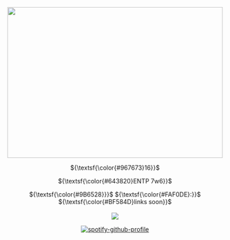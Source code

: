 <div align="center">
  <img width="500" height="350" src="https://64.media.tumblr.com/34a603fadbd01228a1abe880f702f89e/2d79bddf0a1c7792-3a/s540x810/1f53fd30b3cb80dab9f5a67fc7cd056eb695f29f.pnj">
</p>

${\textsf{\color{#967673}16}}$

${\textsf{\color{#643820}ENTP 7w6}}$

${\textsf{\color{#9B6528}}}$</a> ${\textsf{\color{#FAF0DE}∶}}$ ${\textsf{\color{#BF584D}links soon}}$
</a>
<br></br><img src="https://komarev.com/ghpvc/?username=foxiln&label=&color=9B6528&base=1168306&style=for-the-badge">

[![spotify-github-profile](https://spotify-github-profile.kittinanx.com/api/view?uid=18c91d6d8n0hj00cjrhw02gth&cover_image=true&theme=Novatorem&show_offline=true&background_color=121212&interchange=true&bar_color=989f37&bar_color_cover=true)](https://github.com/kittinan/spotify-github-profile)

